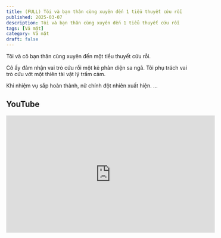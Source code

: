 ```yaml
---
title: (FULL) Tôi và bạn thân cùng xuyên đến 1 tiểu thuyết cứu rỗi
published: 2025-03-07
description: Tôi và bạn thân cùng xuyên đến 1 tiểu thuyết cứu rỗi
tags: [Vả mặt]
category: Vả mặt
draft: false
---
```


Tôi và cô bạn thân cùng xuyên đến một tiểu thuyết cứu rỗi.

Cô ấy đảm nhận vai trò cứu rỗi một kẻ phản diện sa ngã. Tôi phụ trách vai trò cứu vớt một thiên tài vật lý trầm cảm.

Khi nhiệm vụ sắp hoàn thành, nữ chính đột nhiên xuất hiện.
...

## YouTube

<iframe width="560" height="315" src="https://www.youtube.com/embed/LPXMqnvbNDM?si=5fPb888vo1kx7c5I" title="YouTube video player" frameborder="0" allow="accelerometer; autoplay; clipboard-write; encrypted-media; gyroscope; picture-in-picture; web-share" referrerpolicy="strict-origin-when-cross-origin" allowfullscreen></iframe>
